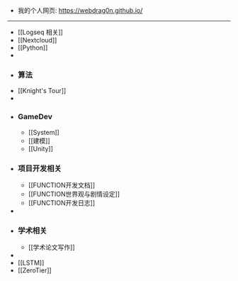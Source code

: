 - 我的个人网页: https://webdrag0n.github.io/
- ---
- [[Logseq 相关]]
- [[Nextcloud]]
- [[Python]]
-
- ### 算法
- [[Knight's Tour]]
-
- ### GameDev
	- [[System]]
	- [[建模]]
	- [[Unity]]
- ### 项目开发相关
	- [[FUNCTION开发文档]]
	- [[FUNCTION世界观与剧情设定]]
	- [[FUNCTION开发日志]]
-
- ### 学术相关
	- [[学术论文写作]]
-
- [[LSTM]]
- [[ZeroTier]]